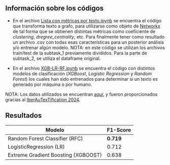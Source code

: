 ## Información sobre los códigos

- En el archivo [Lista con métricas por texto.ipynb](https://github.com/YaraHR/Modelos-de-procesamiento-de-lenguaje-natural-SS/blob/Machine-Learning/Lista%20con%20m%C3%A9tricas%20por%20texto.ipynb) se encuentra el código que transforma texto a grafo, para utilizarse como objeto de [Networkx](https://networkx.org/) de tal forma que se obtienen distintas métricas como coeficiente de *clustering*, *dregree_centrality*, etc. Para finalmente tener como resultado un archivo .csv con todas esas características para un posterior análisis y/o entrenar algún modelo. NOTA: en este código se utilizan los archivos train/test de la subtask_1 previamente divididos. Para la parte de subtask_2, se utiliza el dataframe original.

- En el archivo [XGB-LR-RF.ipynb](https://github.com/YaraHR/Modelos-de-procesamiento-de-lenguaje-natural-SS-/blob/main/XGB-LR-RF.ipynb) se encuentra el código con distintos modelos de clasificación (*XGBoost*, *Logistic Regression* y *Random Forest*) los cuales han sido entrenados para determinar si un texto es generado por máquina o por humano.

NOTA: Los datos utilizados se encuentran [aquí](https://drive.google.com/drive/folders/1I0D75r5eTJpkQjO7ZJoawX5f_3NVeSDY?usp=drive_link), y fueron proporcionados gracias al [IberAuTexTification 2024](https://sites.google.com/view/iberautextification/home?authuser=0).

## Resultados

|                Modelo               | F1-Score |
|-------------------------------------|----------|
|    Random Forest Classifier (RFC)   | **0.719** |
|        LogisticRegression (LR)      | 0.712 |
| Extreme Gradient Boosting (XGBOOST) | 0.638 |

